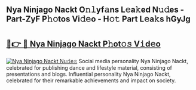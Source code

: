 ## Nya Ninjago Nackt O𝚗𝚕yf𝚊ns L𝚎a𝚔ed N𝚞𝚍es - Part-ZyF P𝚑𝚘tos Vi𝚍𝚎o - H𝚘𝚝 Part L𝚎a𝚔s hGyJg

# <h2><a href="http://kf2mbio.oniu.top/?m=Nya+Ninjago+Nackt">🔗👉 🔴 Nya Ninjago Nackt P𝚑ot𝚘𝚜 V𝚒d𝚎o</a></h2>

[![Nya Ninjago Nackt Nu𝚍e𝚜](https://i.imgur.com/0qMVB7G.gif)](http://kf2mbio.oniu.top/?m=Nya+Ninjago+Nackt)
Social media personality Nya Ninjago Nackt, celebrated for publishing dance and lifestyle material, consisting of presentations and blogs. Influential personality Nya Ninjago Nackt, celebrated for their remarkable achievements and impact on society.  
